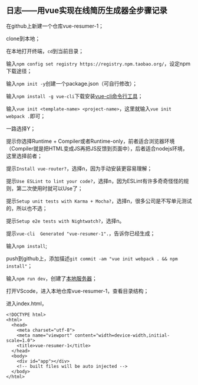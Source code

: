 ## 日志——用vue实现在线简历生成器全步骤记录

在github上新建一个仓库vue-resumer-1；

clone到本地；

在本地打开终端，`cd`到当前目录；

输入`npm config set registry https://registry.npm.taobao.org/`，设定npm下载途径；

输入`npm init -y`创建一个package.json（可自行修改）；

输入`npm install -g vue-cli`下载安装[vue-cli命令行工具](https://github.com/vuejs/vue-cli)；

输入`vue init <template-name> <project-name>`，这里就输入`vue init webpack .`即可；

一路选择Y；

提示你选择Runtime + Compiler或者Runtime-only，前者适合浏览器环境（Compiler就是把HTML变成JS再把JS反馈到页面中），后者适合nodejs环境，这里选择前者；

提示`Install vue-router?`，选择n，因为手动安装更容易理解；

提示`Use ESLint to lint your code?`，选择n，因为ESLint有许多奇奇怪怪的规则，第二次使用时就可以Use了；

提示`Setup unit tests with Karma + Mocha?`，选择n，很多公司是不写单元测试的，所以也不选；

提示`Setup e2e tests with Nightwatch?`，选择n。

提示`vue-cli  Generated "vue-resumer-1".`，告诉你已经生成；

输入`npm install`;

push到github上，添加描述`git commit -am "vue init webpack . && npm install"`；

输入`npm run dev`，创建了[本地服务器](http://localhost:8080/)；

打开VScode，进入本地仓库vue-resumer-1，查看目录结构；

进入index.html，
```
<!DOCTYPE html>
<html>
  <head>
    <meta charset="utf-8">
    <meta name="viewport" content="width=device-width,initial-scale=1.0">
    <title>vue-resumer-1</title>
  </head>
  <body>
    <div id="app"></div>
    <!-- built files will be auto injected -->
  </body>
</html>
```








